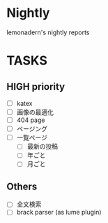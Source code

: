 # Nightly
lemonadern's nightly reports

# TASKS

## HIGH priority
- [ ] katex
- [ ] 画像の最適化
- [ ] 404 page
- [ ] ページング
- [ ] 一覧ページ
  - [ ] 最新の投稿
  - [ ] 年ごと
  - [ ] 月ごと

## Others
- [ ] 全文検索
- [ ] brack parser (as lume plugin)
